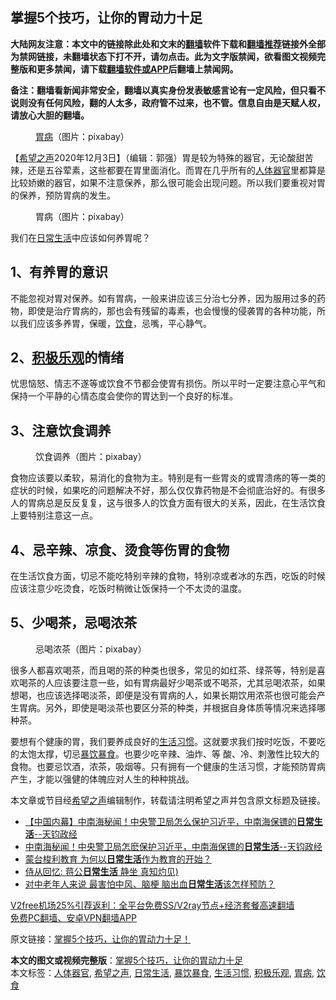  <h2>掌握5个技巧，让你的胃动力十足</h2> <p class="notice"><b>大陆网友注意：本文中的链接除此处和文末的<a href="https://github.com/bannedbook/fanqiang" >翻墙</a>软件下载和<a href="https://github.com/killgcd/justmysocks/blob/master/README.md">翻墙推荐</a>链接外全部为禁网链接，未翻墙状态下打不开，请勿点击。此为文字版禁闻，欲看图文视频完整版和更多禁闻，请下载<a href="https://github.com/bannedbook/fanqiang">翻墙软件或APP</a>后翻墙上禁闻网。</p><p>备注：翻墙看新闻非常安全，翻墙以真实身份发表敏感言论有一定风险，但只看不说则没有任何风险，翻的人太多，政府管不过来，也不管。信息自由是天赋人权，请放心大胆的翻墙。</b></p>  <div class="entry"> <figure><figcaption><a href="https://www.bannedbook.org/bnews/tag/%e8%83%83%e7%97%85/" class="st_tag internal_tag" rel="tag" title="标签 胃病 下的日志">胃病</a>（图片：pixabay）</figcaption></figure> <p>【<span class='wp_keywordlink_affiliate'><a href="https://www.soundofhope.org" title="希望之声" target="_blank">希望之声</a></span>2020年12月3日】（编辑：郭强）胃是较为特殊的器官，无论酸甜苦辣，还是五谷荤素，这些都要在胃里面消化。而胃在几乎所有的<a href="https://www.bannedbook.org/bnews/tag/%E4%BA%BA%E4%BD%93%E5%99%A8%E5%AE%98/" class="st_tag internal_tag" rel="tag" title="标签 人体器官 下的日志">人体器官</a>里都算是比较娇嫩的器官，如果不注意保养，那么很可能会出现问题。所以我们要重视对胃的保养，预防胃病的发生。</p> <figure><figcaption>胃病（图片：pixabay）</figcaption></figure> <p>我们在<a href="https://www.bannedbook.org/bnews/tag/%e6%97%a5%e5%b8%b8%e7%94%9f%e6%b4%bb/" class="st_tag internal_tag" rel="tag" title="标签 日常生活 下的日志">日常生活</a>中应该如何养胃呢？</p> <h2>1、有养胃的意识</h2> <p>不能忽视对胃对保养。如有胃病，一般来讲应该三分治七分养，因为服用过多的药物，即使是治疗胃病的，那也会有残留的毒素，也会慢慢的侵袭胃的各种功能，所以我们应该多养胃，保暖，<a href="https://www.bannedbook.org/bnews/tag/%e9%a5%ae%e9%a3%9f/" class="st_tag internal_tag" rel="tag" title="标签 饮食 下的日志">饮食</a>，忌嘴，平心静气。</p>  <h2>2、<a href="https://www.bannedbook.org/bnews/tag/%E7%A7%AF%E6%9E%81%E4%B9%90%E8%A7%82/" class="st_tag internal_tag" rel="tag" title="标签 积极乐观 下的日志">积极乐观</a>的情绪</h2> <p>忧思恼怒、情志不遂等或饮食不节都会使胃有损伤。所以平时一定要注意心平气和保持一个平静的心情态度会使你的胃达到一个良好的标准。</p> <h2>3、注意饮食调养</h2> <figure><figcaption>饮食调养（图片：pixabay）</figcaption></figure> <p>食物应该要以柔软，易消化的食物为主。特别是有一些胃炎的或胃溃疡的等一类的症状的时候，如果吃的问题解决不好，那么仅仅靠药物是不会彻底治好的。有很多人的胃病总是反反复复，这与很多人的饮食方面有很大的关系，因此，在生活饮食上要特别注意这一点。</p> <h2>4、忌辛辣、凉食、烫食等伤胃的食物</h2> <p>在生活饮食方面，切忌不能吃特别辛辣的食物，特别凉或者冰的东西，吃饭的时候应该注意少吃烫食，吃饭时稍微让饭保持一个不太烫的温度。</p>  <h2>5、少喝茶，忌喝浓茶</h2> <figure><figcaption>忌喝浓茶（图片：pixabay）</figcaption></figure> <p>很多人都喜欢喝茶，而且喝的茶的种类也很多，常见的如红茶、绿茶等，特别是喜欢喝茶的人应该要注意一些，如有胃病最好少喝茶或不喝茶，尤其忌喝浓茶，如果想喝，也应该选择喝淡茶，即便是没有胃病的人，如果长期饮用浓茶也很可能会产生胃病。另外，即使是喝淡茶也要区分茶的种类，并根据自身体质等情况来选择哪种茶。</p> <p>要想有个健康的胃，我们要养成良好的<a href="https://www.bannedbook.org/bnews/tag/%E7%94%9F%E6%B4%BB%E4%B9%A0%E6%83%AF/" class="st_tag internal_tag" rel="tag" title="标签 生活习惯 下的日志">生活习惯</a>。这就要求我们按时吃饭，不要吃的太饱太撑，切忌<a href="https://www.bannedbook.org/bnews/tag/%E6%9A%B4%E9%A5%AE%E6%9A%B4%E9%A3%9F/" class="st_tag internal_tag" rel="tag" title="标签 暴饮暴食 下的日志">暴饮暴食</a>。也要少吃辛辣、油炸、等 酸、冷、刺激性比较大的食物。也要忌饮酒，浓茶，吸烟等。只有拥有一个健康的生活习惯，才能预防胃病产生，才能以强健的体魄应对人生的种种挑战。</p> <p>本文章或节目经<a href="https://www.bannedbook.org/bnews/tag/%e5%b8%8c%e6%9c%9b%e4%b9%8b%e5%a3%b0/" class="st_tag internal_tag" rel="tag" title="标签 希望之声 下的日志">希望之声</a>编辑制作，转载请注明希望之声并包含原文标题及链接。</p>  <ul class='op-related-articles' title='相关阅读'> <li><a href='https://www.bannedbook.org/bnews/bannedvideo/20201013/1415505.html' target='_blank'>【中国内幕】中南海秘闻！中央警卫局怎么保护习近平，中南海保镖的<b>日常生活</b>--天钧政经</a></li> <li><a href='https://www.bannedbook.org/bnews/bannedvideo/20201013/1413092.html' target='_blank'>中南海秘闻！中央警卫局怎麽保护习近平，中南海保镖的<b>日常生活</b>--天钧政经</a></li> <li><a href='https://www.bannedbook.org/bnews/lifebaike/20200907/1392219.html' target='_blank'>蒙台梭利教育 为何以<b>日常生活</b>作为教育的开始？</a></li> <li><a href='https://www.bannedbook.org/bnews/comments/20200823/1384419.html' target='_blank'>侍从回忆: 蒋公<b>日常生活</b> 静坐 真知灼见)</a></li> <li><a href='https://www.bannedbook.org/bnews/health/20200722/1364413.html' target='_blank'>对中老年人来说 最害怕中风、脑梗 脑出血<b>日常生活</b>该怎样预防？</a></li> </ul> <p class="texttj"> <a href="https://www.bannedbook.org/forum23/topic22702.html" target="_blank">V2free机场25%引荐返利：全平台免费SS/V2ray节点+经济套餐高速翻墙</a><br/> <a href="https://github.com/bannedbook/fanqiang/wiki/%E7%A6%81%E9%97%BB%E7%BD%91%E5%AE%89%E5%8D%93%E7%BF%BB%E5%A2%99%E6%96%B0%E9%97%BBAPP" target="_blank">免费PC翻墙、安卓VPN翻墙APP</a></p><p>原文链接：<a class="src_link"  href="https://www.soundofhope.org/post/448174" target="_blank">掌握5个技巧，让你的胃动力十足！</a></p><a name='sharetosocial'></a>       <div><b>本文的图文或视频完整版</b>：<a href='https://www.bannedbook.org/bnews/comments/20201204/1441769.html'>掌握5个技巧，让你的胃动力十足</a></div>  </div><!--END ENTRY--> <div class="postfooter"> <div>本文标签：<a href="https://www.bannedbook.org/bnews/tag/%E4%BA%BA%E4%BD%93%E5%99%A8%E5%AE%98/" rel="tag">人体器官</a>, <a href="https://www.bannedbook.org/bnews/tag/%e5%b8%8c%e6%9c%9b%e4%b9%8b%e5%a3%b0/" rel="tag">希望之声</a>, <a href="https://www.bannedbook.org/bnews/tag/%e6%97%a5%e5%b8%b8%e7%94%9f%e6%b4%bb/" rel="tag">日常生活</a>, <a href="https://www.bannedbook.org/bnews/tag/%E6%9A%B4%E9%A5%AE%E6%9A%B4%E9%A3%9F/" rel="tag">暴饮暴食</a>, <a href="https://www.bannedbook.org/bnews/tag/%E7%94%9F%E6%B4%BB%E4%B9%A0%E6%83%AF/" rel="tag">生活习惯</a>, <a href="https://www.bannedbook.org/bnews/tag/%E7%A7%AF%E6%9E%81%E4%B9%90%E8%A7%82/" rel="tag">积极乐观</a>, <a href="https://www.bannedbook.org/bnews/tag/%e8%83%83%e7%97%85/" rel="tag">胃病</a>, <a href="https://www.bannedbook.org/bnews/tag/%e9%a5%ae%e9%a3%9f/" rel="tag">饮食</a></div>  </div><!--END POSTFOOTER--> 